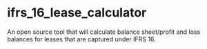 # ifrs_16_lease_calculator
An open source tool that will calculate balance sheet/profit and loss balances for leases that are captured under IFRS 16.
